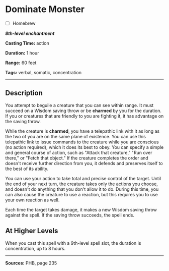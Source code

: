# Dominate Monster

- [ ] Homebrew

***8th-level enchantment***

**Casting Time:** action

**Duration:** 1 hour

**Range:** 60 feet

**Tags:** verbal, somatic, concentration

---

## Description
You attempt to beguile a creature that you can see within range.
It must succeed on a Wisdom saving throw or be **charmed** by you for the duration.
If you or creatures that are friendly to you are fighting it, it has advantage on the saving throw.

While the creature is **charmed**, you have a telepathic link with it as long as the two of you are on the same plane of existence.
You can use this telepathic link to issue commands to the creature while you are conscious (no action required), which it does its best to obey.
You can specify a simple and general course of action, such as "Attack that creature," "Run over there," or "Fetch that object." If the creature completes the order and doesn't receive further direction from you, it defends and preserves itself to the best of its ability.

You can use your action to take total and precise control of the target.
Until the end of your next turn, the creature takes only the actions you choose, and doesn't do anything that you don't allow it to do.
During this time, you can also cause the creature to use a reaction, but this requires you to use your own reaction as well.

Each time the target takes damage, it makes a new Wisdom saving throw against the spell.
If the saving throw succeeds, the spell ends.

## At Higher Levels
When you cast this spell with a 9th-level spell slot, the duration is concentration, up to 8 hours.

---

**Sources:** PHB, page 235
